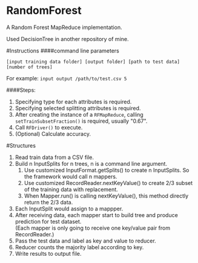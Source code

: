 # RandomForest
A Random Forest MapReduce implementation.

Used DecisionTree in another repository of mine.

#Instructions
####command line parameters

`[input training data folder] [output folder] [path to test data] [number of trees]`

For example:
`input output /path/to/test.csv 5`

####Steps:
1. Specifying type for each attributes is required.
2. Specifying selected splitting attributes is required.
3. After creating the instance of a `RFMapReduce`, calling `setTrainSubsetFraction()` is required, usually "0.67".
4. Call `RFDriver()` to execute.
5. (Optional) Calculate accuracy.

#Structures
1. Read train data from a CSV file.                                                                          
2. Build n InputSplits for n trees, n is a command line argument.                                            
   1. Use customized InputFormat.getSplits() to create n InputSplits. So the framework would call n mappers.
   2. Use customized RecordReader.nextKeyValue() to create 2/3 subset of the training data with replacement.
   3. When Mapper.run() is calling nextKeyValue(), this method directly return the 2/3 data.                
3. Each InputSplit would assign to a mappper.                                                                
4. After receiving data, each mapper start to build tree and produce prediction for test dataset.            
   (Each mapper is only going to receive one key/value pair from RecordReader.)                              
5. Pass the test data and label as key and value to reducer.                                                 
6. Reducer counts the majority label according to key.                                                       
7. Write results to output file.                                                                             